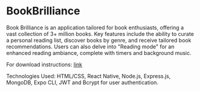 # BookBrilliance
Book Brilliance is an  application tailored for book enthusiasts, offering a vast collection of 3+ million books. Key features include the ability to curate a personal reading list, discover books by genre, and receive tailored book recommendations. Users can also delve into "Reading mode" for an enhanced reading ambiance, complete with timers and background music.

For download instructions: [link](https://docs.google.com/document/d/1mLe3091Mw6b4JHRD-Ff26xHzC_Sy4byvxxcxf9oc1mE/edit)

Technologies Used: HTML/CSS, React Native, Node.js, Express.js, MongoDB, Expo CLI, JWT and Bcrypt for user authentication.